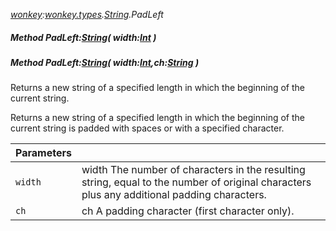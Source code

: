 _[wonkey](../../modules/wonkey/wonkey-module.md):[wonkey.types](../../modules/wonkey/wonkey-types.md).[String](../../modules/wonkey/wonkey-types-string.md).PadLeft_
##### Method PadLeft:[String](../../modules/wonkey/wonkey-types-string.md)( width:[Int](../../modules/wonkey/wonkey-types-int.md) )
##### Method PadLeft:[String](../../modules/wonkey/wonkey-types-string.md)( width:[Int](../../modules/wonkey/wonkey-types-int.md),ch:[String](../../modules/wonkey/wonkey-types-string.md) )
Returns a new string of a specified length in which the beginning of the current string.

Returns a new string of a specified length in which the beginning of the current string is padded with spaces or with a specified character.

| Parameters |    |
|:-----------|:---|
| `width` | width The number of characters in the resulting string, equal to the number of original characters plus any additional padding characters. |
| `ch` | ch A padding character (first character only). |

